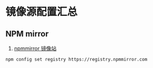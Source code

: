 # 镜像源配置汇总

## NPM mirror

1. [npmmirror 镜像站](https://npmmirror.com/)

```shell
npm config set registry https://registry.npmmirror.com
```
